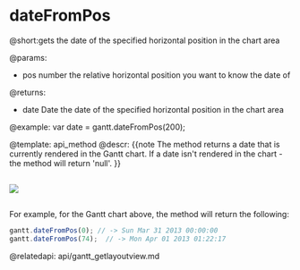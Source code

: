 dateFromPos
=============
@short:gets the date of the specified horizontal  position in the chart area


@params:
- pos	number	the relative horizontal position you want to know the date of

@returns:
- date	Date	the date of the specified horizontal  position in the chart area



@example:
var date = gantt.dateFromPos(200);

@template:	api_method
@descr:
{{note
The method returns a date that is currently rendered in the Gantt chart. If a date isn't rendered in the chart - the method will return 'null'.
}}

<img style="padding-top:15px; padding-bottom:15px;" src="desktop/gantt_localized.png"/>

For example, for the Gantt chart above, the method will return the following:

~~~js
gantt.dateFromPos(0); // -> Sun Mar 31 2013 00:00:00
gantt.dateFromPos(74);  // -> Mon Apr 01 2013 01:22:17
~~~

@relatedapi: api/gantt_getlayoutview.md
